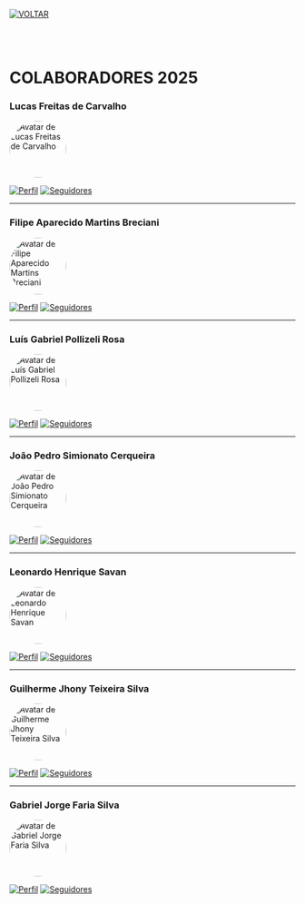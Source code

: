 [![VOLTAR](https://img.shields.io/static/v1?label=&message=VOLTAR&color=%23009BD5&style=for-the-badge)](/colaboradores/inicial.md)

<br><br>

<h1>
  COLABORADORES 2025
</h1>


### Lucas Freitas de Carvalho

<div>
  <img src="https://github.com/lucasfdcarvalho.png" alt="Avatar de Lucas Freitas de Carvalho" width="100" style="border-radius: 50%;">
</div>

[![Perfil](https://img.shields.io/badge/GitHub-lucasfdcarvalho-302683?&color=gray&logo=github)](https://github.com/lucasfdcarvalho) [![Seguidores](https://img.shields.io/github/followers/lucasfdcarvalho)](https://github.com/lucasfdcarvalho)

---

### Filipe Aparecido Martins Breciani

<div>
  <img src="https://github.com/Rhastt.png" alt="Avatar de Filipe Aparecido Martins Breciani" width="100" style="border-radius: 50%;">
</div>

[![Perfil](https://img.shields.io/badge/GitHub-Rhastt-302683?&color=gray&logo=github)](https://github.com/Rhastt) [![Seguidores](https://img.shields.io/github/followers/Rhastt)](https://github.com/Rhastt)

---

### Luís Gabriel Pollizeli Rosa

<div>
  <img src="https://github.com/LuiDynDev.png" alt="Avatar de Luís Gabriel Pollizeli Rosa" width="100" style="border-radius: 50%;">
</div>

[![Perfil](https://img.shields.io/badge/GitHub-LuiDynDev-302683?&color=gray&logo=github)](https://github.com/LuiDynDev) [![Seguidores](https://img.shields.io/github/followers/LuiDynDev)](https://github.com/LuiDynDev)

---

### João Pedro Simionato Cerqueira

<div>
  <img src="https://github.com/JOAOPEDROSCERQUEIRA.png" alt="Avatar de João Pedro Simionato Cerqueira" width="100" style="border-radius: 50%;">
</div>

[![Perfil](https://img.shields.io/badge/GitHub-JOAOPEDROSCERQUEIRA-302683?&color=gray&logo=github)](https://github.com/JOAOPEDROSCERQUEIRA) [![Seguidores](https://img.shields.io/github/followers/JOAOPEDROSCERQUEIRA)](https://github.com/JOAOPEDROSCERQUEIRA)

---

### Leonardo Henrique Savan

<div>
  <img src="https://github.com/Leo-Savan.png" alt="Avatar de Leonardo Henrique Savan" width="100" style="border-radius: 50%;">
</div>

[![Perfil](https://img.shields.io/badge/GitHub-Leonardo-302683?&color=gray&logo=github)](https://github.com/Leo-Savan) [![Seguidores](https://img.shields.io/github/followers/Leo-Savan)](https://github.com/Leo-Savan)

---

### Guilherme Jhony Teixeira Silva

<div>
  <img src="https://github.com/guijhony.png" alt="Avatar de Guilherme Jhony Teixeira Silva" width="100" style="border-radius: 50%;">
</div>

[![Perfil](https://img.shields.io/badge/GitHub-guijhony-302683?&color=gray&logo=github)](https://github.com/guijhony) [![Seguidores](https://img.shields.io/github/followers/guijhony)](https://github.com/guijhony)

---

### Gabriel Jorge Faria Silva

<div>
  <img src="https://github.com/Jubiscleisso.png" alt="Avatar de Gabriel Jorge Faria Silva" width="100" style="border-radius: 50%;">
</div>

[![Perfil](https://img.shields.io/badge/GitHub-Jubiscleisso-302683?&color=gray&logo=github)](https://github.com/Jubiscleisso) [![Seguidores](https://img.shields.io/github/followers/Jubiscleisso)](https://github.com/Jubiscleisso)